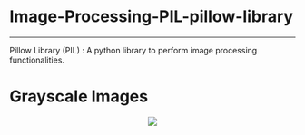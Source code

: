 # Image-Processing-PIL-pillow-library

---
Pillow Library (PIL) : A python library to perform image processing functionalities.

<H1><B>Grayscale Images</B></H1>
<p align="center">
  <img src="https://github.com/sabrinaMKE201073/test-html-coding/assets/95947484/27085184-239a-4598-a5c4-e59028d77494">
</p>
